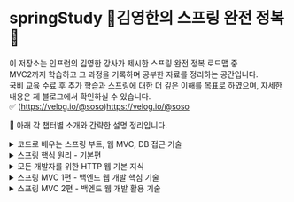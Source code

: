 # springStudy 🍃김영한의 스프링 완전 정복🚩
이 저장소는 인프런의 김영한 강사가 제시한 스프링 완전 정복 로드맵 중   
MVC2까지 학습하고 그 과정을 기록하며 공부한 자료를 정리하는 공간입니다.  
국비 교육 수료 후 추가 학습과 스프링에 대한 더 깊은 이해를 목표로 하였으며, 자세한 내용은 제 블로그에서 확인하실 수 있습니다.  
✅ (https://velog.io/@soso)https://velog.io/@soso


📌 아래 각 챕터별 소개와 간략한 설명 정리입니다.

<details>
<summary>코드로 배우는 스프링 부트, 웹 MVC, DB 접근 기술</summary>

▶ 스프링 입문 - 코드로 배우는 스프링 부트, 웹 MVC, DB 접근 기술

### 스프링 입문 - 코드로 배우는 스프링 부트, 웹 MVC, DB 접근 기술

#### 섹션 1. 프로젝트 환경설정

#### 섹션 2. 스프링 웹 개발 기초

#### 섹션 3. 회원 관리 예제 - 백엔드 개발

#### 섹션 4. 스프링 빈과 의존관계

#### 섹션 5. 회원 관리 예제 - 웹 MVC 개발

#### 섹션 6. 스프링 DB 접근 기술

#### 섹션 7. AOP
</details>

<details>
<summary>스프링 핵심 원리 - 기본편</summary>
  
### 스프링 핵심 원리 - 기본편



</details>

<details>
<summary>모든 개발자를 위한 HTTP 웹 기본 지식 </summary>
  
### 모든 개발자를 위한 HTTP 웹 기본 지식 
#### 섹션 1. 인터넷 네트워크
인터넷 네트워크와 관련된 기본 개념을 다룸.
IP, TCP, UDP, 포트, DNS와 같은 기본 개념에 대한 설명과 소개.

#### 섹션 2. URI와 웹 브라우저 요청 흐름
URI는 웹에서 리소스를 고유하게 식별하고 찾을 수 있는 문자열.
  웹 브라우저를 사용하여 웹 페이지를 요청하고 표시하는 과정을 이해하기 위해 URI와 웹 브라우저 요청 흐름에 대한 학습.

#### 섹션 3. HTTP 기본
HTTP (Hypertext Transfer Protocol)에 대한 기본 개념과 관련된 주요 주제를 다룸.  
HTTP는 웹에서 정보를 주고받는 데 사용되며, 이러한 기본 개념은 웹 개발을 이해하는 데 매우 중요.  
클라이언트 서버 구조, Stateful, Stateless, 비 연결성, HTTP 메시지 등의 개념 소개.  

#### 섹션 4. HTTP 메서드
HTTP 메서드 종류와 HTTP 메서드의 속성(안전,멱등, 캐시기능)에 대한 개념 설명.

**HTTP 메서드 종류**    
• GET: 리소스 조회  
• POST: 요청 데이터 처리, 주로 등록에 사용  
• PUT: 리소스를 대체, 해당 리소스가 없으면 생성  
• PATCH: 리소스 부분 변경  
• DELETE: 리소스 삭제  


#### 섹션 5. HTTP 메서드 활용
HTTP 메서드를 활용하여 클라이언트가 서버로 데이터를 전송하는 다양한 상황과 HTTP API 설계 예시를 살펴봄.  
클라이언트에서 서버로 데이터 전송, 4가지 상황에 따른 데이터 전송(정적 데이터 조회, 동적 데이터 조회, HTML Form을 통한 데이터 전송, HTTP API를 통한 데이터 전송)과 HTTP API 설계 예시에 대한 개념과 설명.

#### 섹션 6. HTTP 상태코드

다양한 HTTP 상태코드(2xx, 3xx, 4xx, 5xx)를 학습 edirection 이해
HTTP 상태 코드는 서버가 클라이언트에게 전송하는 3자리 숫자로 된 메시지.
이 코드는 클라이언트에게 현재 요청의 상태를 알려주며, 요청의 성공, 실패, 리다이렉션 등을 나타냄.

주요한 HTTP 상태 코드 그룹은 네 가지로 나눌 수 있음.
1. 2xx (Successful, 성공)  
2. 3xx (Redirection, 리다이렉션)  
3. 4xx (Client Error, 클라이언트 오류)  
4. 5xx (Server Error, 서버 오류)


#### 섹션 7. HTTP 헤더1 - 일반 헤더
섹션에서는 HTTP 헤더의 분류와 일반 헤더, HTTP 바디, 표현 헤더, 역할 전송 방식, 인증, 그리고 쿠키에 대해 설명
HTTP 헤더는 웹 개발에서 중요한 역할을 하며, 요청과 응답의 동작을 조절하고 다양한 정보를 전달하는 데 사용됨

#### 섹션 8. HTTP 헤더2 - 캐시와 조건부 요청
HTTP 캐시와 관련된 주요 개념 및 헤더를 다룸.  
캐시 기본 동작,검증 헤더, 캐시와 조건부 요청 헤더, 프록시 캐시, 캐시 무효화 대한 개념과 설명.
</details>

<details>
<summary>스프링 MVC 1편 - 백엔드 웹 개발 핵심 기술</summary>
  
### 스프링 MVC 1편 - 백엔드 웹 개발 핵심 기술
#### 섹션 1. 웹 애플리케이션 이해 
웹 애플리케이션과 관련된 핵심 개념과 기술 설명.
웹 서버, 웹 애플리케이션 서버 그리고 서블릿의 특징과 서블릿 HTTP 요청과 응답 흐름에 대한 설명, HTML, HTTP API, CSR, SSR, 자바 백엔드 웹 기술 역사에 대해서 학습.

**서블릿**: 자바 웹 애플리케이션 개발에 사용되는 서버 사이드 컴포넌트로, 클라이언트의 요청을 처리하고 동적 콘텐츠를 생성.  
**HTML (HyperText Markup Language)** : 웹 페이지의 구조와 콘텐츠를 정의하는 마크업 언어.  
**HTTP API (Application Programming Interface)** : HTTP 프로토콜을 기반으로 데이터를 주고받는 인터페이스로, RESTful API 등이 포함.

**CSR (Client-Side Rendering) vs. SSR (Server-Side Rendering)** :
- CSR: 클라이언트 측에서 동적으로 콘텐츠를 렌더링하는 방식. 클라이언트에서 JavaScript를 사용하여 데이터를 받아오고 화면에 표시.  
- SSR: 서버에서 초기 페이지 렌더링을 수행하고, 클라이언트로 전송되는 페이지가 완전한 HTML 문서. 이후 클라이언트 측 JavaScript가 활성화되어 동적 상호 작용이 가능.

#### 섹션 2. 서블릿
HttpServletRequest 개요와 제공하는 기본기능, HTTP 요청 데이터, HTTP message body, HTTP 응답 데이터의 종류와 설명.  

**HttpServletRequest (HTTP 요청 객체)** :
- HttpServletRequest는 클라이언트로부터 받은 HTTP 요청 정보를 담고 있는 객체.
- 주요 메서드와 기능:
  - getRequestURI(): 요청된 URI를 반환함. 
  - getMethod(): HTTP 메서드(GET, POST, 등)를 반환함.  
  - getParameter(name): 요청 파라미터의 값을 가져옴.  
  - getHeader(name): 요청 헤더의 값을 가져옴.
  - getSession(): 세션 관리를 위한 세션 객체를 가져옴.

#### 섹션 3. 서블릿, JSP, MVC 패턴
MVC 패턴 개요,M VC 패턴1과MVC 패턴2의 설명과 적용 방법 그리고 한계 와  MVC 컨트롤러의 단점에 대해 알려줌.

#### 섹션 4. MVC 프레임워크 만들기
프론트 컨트롤러 패턴 소개, FrontController 패턴 특징, HandlerMapping, Controller, ViewResolver 구현, View 분리, MVC 프레임워크 동작 과정 설명.  
직접 MVC 프레임워크를 만들면서 스프링 MVC의 핵심 원리와 동작 방식을 이해하는데 도움이 됨.

#### 섹션 5. 스프링 MVC - 구조 이해
직접 만든 MVC 프레임워크와 스프링 MVC를 비교하면서 스프링 MVC 애플리케이션의 구조와 각 요소의 역할 학습.
스프링 MVC 구조와 동작 과정, 스프링 MVC 애플리케이션 구조의 설명.

**MVC 아키텍처**
**Model** : 비즈니스 로직과 데이터 처리를 담당하는 부분
**View** : 클라이언트에게 결과를 보여주는 역할
**Controller** : 클라이언트의 요청을 처리하고 Model과 View를 연결하는 역할


#### 섹션 6. 스프링 MVC - 기본 기능
스프링 MVC에서 제공하는 주요 기능과 개념을 다루고, 실제 코드를 통해 이를 적용하는 방법을 배움.  
HandlerMapping과 Controller, ModelAndView와 ViewResolver, 뷰 템플릿 엔진 (JSP, Thymeleaf), 정적 리소스 처리, 모델 데이터 전달, 세션과 쿠키등 기본 기능을 이해하고 활용하여 스프링 MVC를 사용하여 웹 애플리케이션을 개발하는 데 필요한 기초를 다짐. 

**HandlerMapping과 Controller** :
- HandlerMapping은 요청 URL을 컨트롤러에 매핑.
- Controller는 요청을 처리하고 비즈니스 로직을 수행.
- @Controller 어노테이션을 사용하여 컨트롤러를 정의하고 @RequestMapping을 사용하여 URL 매핑 지정.

**ModelAndView와 ViewResolver** :
- ModelAndView를 사용하여 컨트롤러의 처리 결과와 뷰 이름을 함께 반환.
- ViewResolver는 뷰 이름을 실제 뷰 객체로 변환.

#### 섹션 7. 스프링 MVC - 웹 페이지 만들기
웹 페이지를 구성하고 컨트롤러, 뷰, 모델을 통합하여 동작하는 웹 애플리케이션을 개발하는 방법을 다룸. 
웹 페이지 구성(상품 서비스 HTML), 컨트롤러 작성, 뷰 템플릿 연동, 모델 데이터 전달, 웹 페이지 요청과 응답, 웹 페이지의 모델, 뷰, 컨트롤러 분리 웹 페이지 화면 표현(타임리프 사용) 방법.

</details>

<details>
<summary>스프링 MVC 2편 - 백엔드 웹 개발 활용 기술</summary>
  
### 스프링 MVC 2편 - 백엔드 웹 개발 활용 기술




</details>



